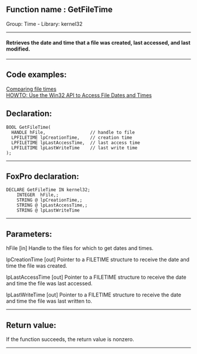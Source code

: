 
## Function name : GetFileTime
Group: Time - Library: kernel32    
***  


#### Retrieves the date and time that a file was created, last accessed, and last modified.
***  


## Code examples:
[Comparing file times](../../samples/sample_171.md)  
[HOWTO: Use the Win32 API to Access File Dates and Times](../../samples/sample_177.md)  

## Declaration:
```foxpro  
BOOL GetFileTime(
  HANDLE hFile,                 // handle to file
  LPFILETIME lpCreationTime,    // creation time
  LPFILETIME lpLastAccessTime,  // last access time
  LPFILETIME lpLastWriteTime    // last write time
);  
```  
***  


## FoxPro declaration:
```foxpro  
DECLARE GetFileTime IN kernel32;
	INTEGER  hFile,;
	STRING @ lpCreationTime,;
	STRING @ lpLastAccessTime,;
	STRING @ lpLastWriteTime  
```  
***  


## Parameters:
hFile 
[in] Handle to the files for which to get dates and times. 

lpCreationTime 
[out] Pointer to a FILETIME structure to receive the date and time the file was created. 

lpLastAccessTime 
[out] Pointer to a FILETIME structure to receive the date and time the file was last accessed. 

lpLastWriteTime 
[out] Pointer to a FILETIME structure to receive the date and time the file was last written to.   
***  


## Return value:
If the function succeeds, the return value is nonzero.  
***  

